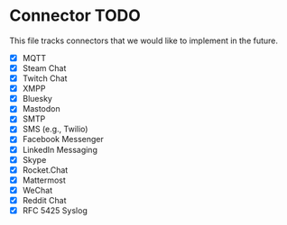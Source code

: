 # Connector TODO

This file tracks connectors that we would like to implement in the future.

 - [x] MQTT
- [x] Steam Chat
- [x] Twitch Chat
- [x] XMPP
- [x] Bluesky
 - [x] Mastodon
- [x] SMTP
- [x] SMS (e.g., Twilio)
- [x] Facebook Messenger
- [x] LinkedIn Messaging
- [x] Skype
- [x] Rocket.Chat
- [x] Mattermost
- [x] WeChat
- [x] Reddit Chat
- [x] RFC 5425 Syslog
